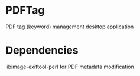 # PDFTag
PDF tag (keyword) management desktop application

# Dependencies
libimage-exiftool-perl for PDF metadata modification